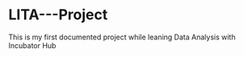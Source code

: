 # LITA---Project
This is my first documented project while leaning Data Analysis with Incubator Hub
